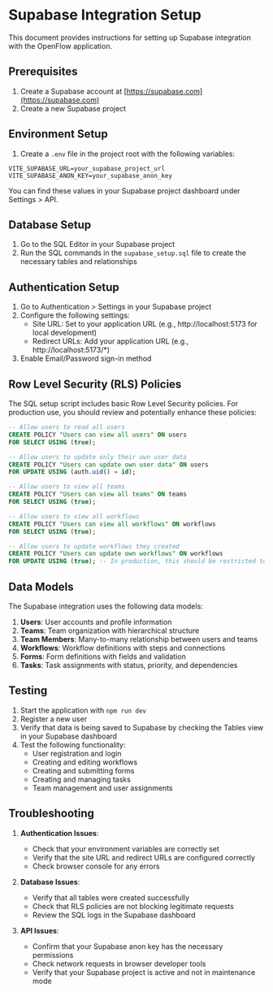 # Supabase Integration Setup

This document provides instructions for setting up Supabase integration with the OpenFlow application.

## Prerequisites

1. Create a Supabase account at [https://supabase.com](https://supabase.com)
2. Create a new Supabase project

## Environment Setup

1. Create a `.env` file in the project root with the following variables:

```
VITE_SUPABASE_URL=your_supabase_project_url
VITE_SUPABASE_ANON_KEY=your_supabase_anon_key
```

You can find these values in your Supabase project dashboard under Settings > API.

## Database Setup

1. Go to the SQL Editor in your Supabase project
2. Run the SQL commands in the `supabase_setup.sql` file to create the necessary tables and relationships

## Authentication Setup

1. Go to Authentication > Settings in your Supabase project
2. Configure the following settings:
   - Site URL: Set to your application URL (e.g., http://localhost:5173 for local development)
   - Redirect URLs: Add your application URL (e.g., http://localhost:5173/*)
3. Enable Email/Password sign-in method

## Row Level Security (RLS) Policies

The SQL setup script includes basic Row Level Security policies. For production use, you should review and potentially enhance these policies:

```sql
-- Allow users to read all users
CREATE POLICY "Users can view all users" ON users
FOR SELECT USING (true);

-- Allow users to update only their own user data
CREATE POLICY "Users can update own user data" ON users
FOR UPDATE USING (auth.uid() = id);

-- Allow users to view all teams
CREATE POLICY "Users can view all teams" ON teams
FOR SELECT USING (true);

-- Allow users to view all workflows
CREATE POLICY "Users can view all workflows" ON workflows
FOR SELECT USING (true);

-- Allow users to update workflows they created
CREATE POLICY "Users can update own workflows" ON workflows
FOR UPDATE USING (true); -- In production, this should be restricted to the creator
```

## Data Models

The Supabase integration uses the following data models:

1. **Users**: User accounts and profile information
2. **Teams**: Team organization with hierarchical structure
3. **Team Members**: Many-to-many relationship between users and teams
4. **Workflows**: Workflow definitions with steps and connections
5. **Forms**: Form definitions with fields and validation
6. **Tasks**: Task assignments with status, priority, and dependencies

## Testing

1. Start the application with `npm run dev`
2. Register a new user
3. Verify that data is being saved to Supabase by checking the Tables view in your Supabase dashboard
4. Test the following functionality:
   - User registration and login
   - Creating and editing workflows
   - Creating and submitting forms
   - Creating and managing tasks
   - Team management and user assignments

## Troubleshooting

1. **Authentication Issues**:
   - Check that your environment variables are correctly set
   - Verify that the site URL and redirect URLs are configured correctly
   - Check browser console for any errors

2. **Database Issues**:
   - Verify that all tables were created successfully
   - Check that RLS policies are not blocking legitimate requests
   - Review the SQL logs in the Supabase dashboard

3. **API Issues**:
   - Confirm that your Supabase anon key has the necessary permissions
   - Check network requests in browser developer tools
   - Verify that your Supabase project is active and not in maintenance mode
